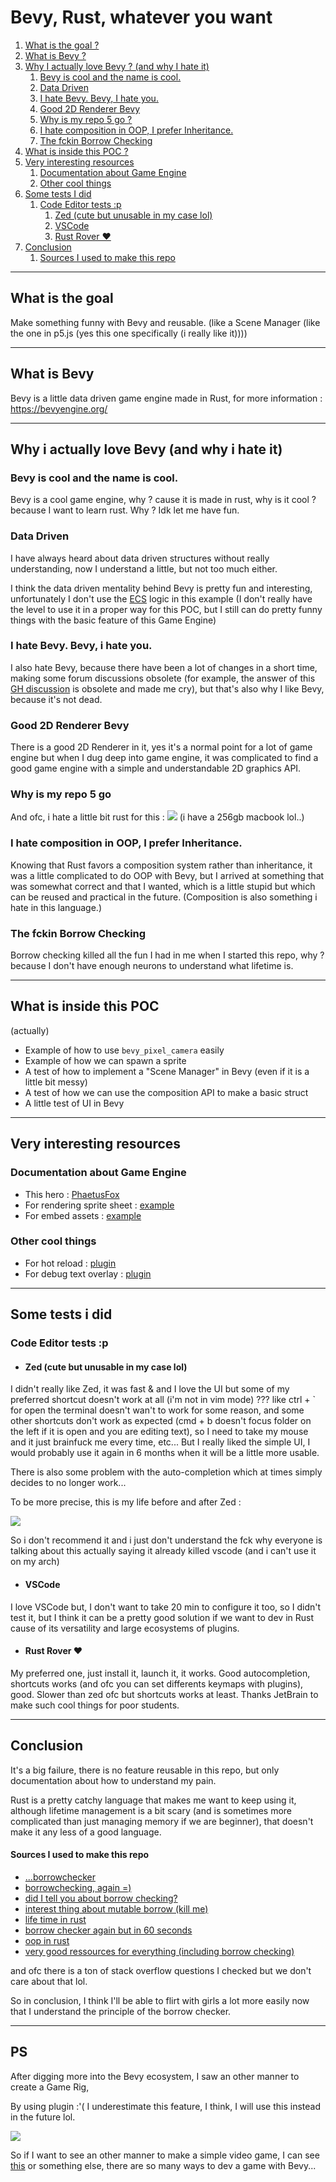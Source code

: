 # Bevy, Rust, whatever you want

1. [What is the goal ?](#what-is-the-goal)
2. [What is Bevy ?](#what-is-bevy)
3. [Why I actually love Bevy ? (and why I hate it)](#why-i-actually-love-bevy-and-why-i-hate-it)
    1. [Bevy is cool and the name is cool.](#bevy-is-cool-and-the-name-is-cool)
    2. [Data Driven](#data-driven)
    3. [I hate Bevy. Bevy, I hate you.](#i-hate-bevy-bevy-i-hate-you)
    4. [Good 2D Renderer Bevy](#good-2d-renderer-bevy)
    5. [Why is my repo 5 go ?](#why-is-my-repo-5-go)
    6. [I hate composition in OOP, I prefer Inheritance.](#i-hate-composition-in-oop-i-prefer-inheritance)
    7. [The fckin Borrow Checking](#the-fckin-borrow-checking)
4. [What is inside this POC ?](#what-is-inside-this-poc)
5. [Very interesting resources](#very-interesting-resources)
    1. [Documentation about Game Engine](#documentation-about-game-engine)
    2. [Other cool things](#other-cool-things)
6. [Some tests I did](#some-tests-i-did)
    1. [Code Editor tests :p](#code-editor-tests-p)
        1. [Zed (cute but unusable in my case lol)](#zed-cute-but-unusable-in-my-case-lol)
        2. [VSCode](#vscode)
        3. [Rust Rover ❤️](#rust-rover-️)
7. [Conclusion](#conclusion)
    1. [Sources I used to make this repo](#sources-i-used-to-make-this-repo)

---

## What is the goal

Make something funny with Bevy and reusable. (like a Scene Manager (like the one in p5.js (yes this one specifically (i really like it))))

---

## What is Bevy

Bevy is a little data driven game engine made in Rust, for more information : https://bevyengine.org/

---

## Why i actually love Bevy (and why i hate it)

### Bevy is cool and the name is cool.

Bevy is a cool game engine, why ? cause it is made in rust, why is it cool ? because I want to learn rust. Why ? Idk let me have fun.

### Data Driven

I have always heard about data driven structures without really understanding, now I understand a little, but not too much either.

I think the data driven mentality behind Bevy is pretty fun and interesting, unfortunately I don't use the [ECS](https://docs.rs/bevy_ecs/latest/bevy_ecs/) logic in this example (I don't really have the level to use it in a proper way for this POC, but I still can do pretty funny things with the basic feature of this Game Engine)

### I hate Bevy. Bevy, i hate you.

I also hate Bevy, because there have been a lot of changes in a short time, making some forum discussions obsolete (for example, the answer of this [GH discussion](https://github.com/bevyengine/bevy/discussions/4017) is obsolete and made me cry), but that's also why I like Bevy, because it's not dead.

### Good 2D Renderer Bevy

There is a good 2D Renderer in it, yes it's a normal point for a lot of game engine but when I dug deep into game engine, it was complicated to find a good game engine with a simple and understandable 2D graphics API.

### Why is my repo 5 go

And ofc, i hate a little bit rust for this :
![](readme_assets/i_hate_rust.png)
(i have a 256gb macbook lol..)

### I hate composition in OOP, I prefer Inheritance.

Knowing that Rust favors a composition system rather than inheritance, it was a little complicated to do OOP with Bevy, but I arrived at something that was somewhat correct and that I wanted, which is a little stupid but which can be reused and practical in the future. (Composition is also something i hate in this language.)

### The fckin Borrow Checking

Borrow checking killed all the fun I had in me when I started this repo, why ? because I don't have enough neurons to understand what lifetime is. 

---

## What is inside this POC
(actually)

- Example of how to use `bevy_pixel_camera` easily
- Example of how we can spawn a sprite
- A test of how to implement a "Scene Manager" in Bevy (even if it is a little bit messy)
- A test of how we can use the composition API to make a basic struct 
- A little test of UI in Bevy

---
## Very interesting resources

### Documentation about Game Engine

- This hero : [PhaetusFox](https://www.youtube.com/@PhaestusFox)
- For rendering sprite sheet : [example](https://bevyengine.org/examples-webgpu/2D%20Rendering/sprite-sheet/)
- For embed assets : [example](https://bevyengine.org/examples/Assets/embedded-asset/)

### Other cool things

- For hot reload : [plugin](https://github.com/lee-orr/dexterous_developer)
- For debug text overlay : [plugin](https://crates.io/crates/bevy_debug_text_overlay)

---
## Some tests i did

### Code Editor tests :p

- #### Zed (cute but unusable in my case lol)

I didn't really like Zed, it was fast & and I love the UI but some of my preferred shortcut doesn't work at all (i'm not in vim mode) ??? like ctrl + ` for open the terminal doesn't wan't to work for some reason, and some other shortcuts don't work as expected (cmd + b doesn't focus folder on the left if it is open and you are editing text), so I need to take my mouse and it just brainfuck me every time, etc... But I really liked the simple UI, I would probably use it again in 6 months when it will be a little more usable.

There is also some problem with the auto-completion which at times simply decides to no longer work...

To be more precise, this is my life before and after Zed : 

![](readme_assets/before_after.jpg)

So i don't recommend it and i just don't understand the fck why everyone is talking about this actually saying it already killed vscode (and i can't use it on my arch)

- #### VSCode

I love VSCode but, I don't want to take 20 min to configure it too, so I didn't test it, but I think it can be a pretty good solution if we want to dev in Rust cause of its versatility and large ecosystems of plugins.

- #### Rust Rover ❤️

My preferred one, just install it, launch it, it works. Good autocompletion, shortcuts works (and ofc you can set differents keymaps with plugins), good. Slower than zed ofc but shortcuts works at least. Thanks JetBrain to make such cool things for poor students.

---

## Conclusion

It's a big failure, there is no feature reusable in this repo, but only documentation about how to understand my pain.

Rust is a pretty catchy language that makes me want to keep using it, although lifetime management is a bit scary (and is sometimes more complicated than just managing memory if we are beginner), that doesn't make it any less of a good language.

#### Sources I used to make this repo
- [...borrowchecker](https://www.youtube.com/watch?v=Nuba5LNy5cY)
- [borrowchecking, again =)](https://www.youtube.com/watch?v=t677JL4naXA)
- [did I tell you about borrow checking?](https://www.youtube.com/watch?v=1NJ-sFA4lMI&pp=ygUgYm9ycm93IGNoZWNraW5nIHJ1c3QgZXhwbGljYWl0b24%3D)
- [interest thing about mutable borrow (kill me)](https://users.rust-lang.org/t/second-mutable-borrow-why-does-it-occur-here/94485/4)
- [life time in rust](https://web.mit.edu/rust-lang_v1.25/arch/amd64_ubuntu1404/share/doc/rust/html/book/second-edition/ch19-02-advanced-lifetimes.html)
- [borrow checker again but in 60 seconds](https://www.youtube.com/watch?v=XSgQflmXqGo&t=0s)
- [oop in rust](https://jimskapt.github.io/rust-book-fr/ch17-00-oop.html)
- [very good ressources for everything (including borrow checking)](https://bevy-cheatbook.github.io/introduction.html)

and ofc there is a ton of stack overflow questions I checked but we don't care about that lol.

So in conclusion, I think I'll be able to flirt with girls a lot more easily now that I understand the principle of the borrow checker.

---

## PS

After digging more into the Bevy ecosystem, I saw an other manner to create a Game Rig,

By using plugin :'( I underestimate this feature, I think, I will use this instead in the future lol.

![](readme_assets/whyididntstartwiththat.png)

So if I want to see an other manner to make a simple video game, I can see [this](https://github.com/rsaihe/zenith/) or something else, there are so many ways to dev a game with Bevy...
